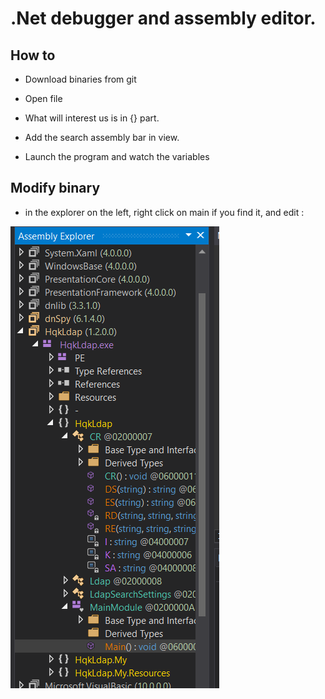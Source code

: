 # .Net debugger and assembly editor.

## How to

- Download binaries from git

- Open file

- What will interest us is in {} part.

- Add the search assembly bar in view.

- Launch the program and watch the variables

## Modify binary

- in the explorer on the left, right click on main if you find it, and edit : 

![839e0ea0ca2edfdb3e8dd102e975e036.png](../_resources/a9da7844f53344f0b9340a68b65d8425.png)




